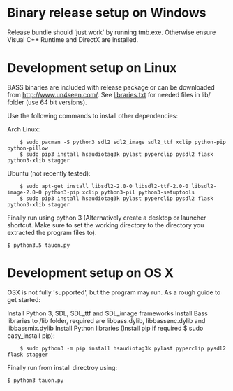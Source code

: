 # Binary release setup on Windows

Release bundle should 'just work' by running tmb.exe. Otherwise ensure Visual C++ Runtime and DirectX are installed.


# Development setup on Linux

BASS binaries are included with release package or can be downloaded from http://www.un4seen.com/. See [libraries.txt](libraries.txt) for needed files in lib/ folder (use 64 bit versions).

Use the following commands to install other dependencies:

Arch Linux:

        $ sudo pacman -S python3 sdl2 sdl2_image sdl2_ttf xclip python-pip python-pillow
        $ sudo pip3 install hsaudiotag3k pylast pyperclip pysdl2 flask python3-xlib stagger

Ubuntu (not recently tested):

        $ sudo apt-get install libsdl2-2.0-0 libsdl2-ttf-2.0-0 libsdl2-image-2.0-0 python3-pip xclip python3-pil python3-setuptools
        $ sudo pip3 install hsaudiotag3k pylast pyperclip pysdl2 flask python3-xlib stagger



Finally run using python 3 (Alternatively create a desktop or launcher shortcut. Make sure to set the working directory to the directory you extracted the program files to).

    $ python3.5 tauon.py


# Development setup on OS X

OSX is not fully 'supported', but the program may run. As a rough guide to get started: 

Install Python 3, SDL, SDL_ttf and SDL_image frameworks
Install Bass libraries to /lib folder, required are libbass.dylib, libbassenc.dylib and libbassmix.dylib
Install Python libraries (Install pip if required $ sudo easy_install pip):

        $ sudo python3 -m pip install hsaudiotag3k pylast pyperclip pysdl2 flask stagger

Finally run from install directroy using:

	$ python3 tauon.py